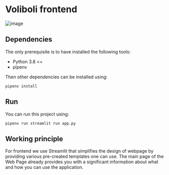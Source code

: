 # Voliboli frontend

![image](https://user-images.githubusercontent.com/48418580/233640655-66196235-f662-45b1-a668-dd69e2b5afa0.png)

## Dependencies

The only prerequisite is to have installed the following tools:
- Python 3.8 <=
- pipenv

Then other dependencies can be installed using:

    pipenv install

## Run

You can run this project using:

	pipenv run streamlit run app.py
	
## Working principle

For frontend we use Streamlit that simplifies the design of webpage by providing various pre-created templates one can use. 
The main page of the Web Page already provides you with a significant information about what and how you can use the application.
